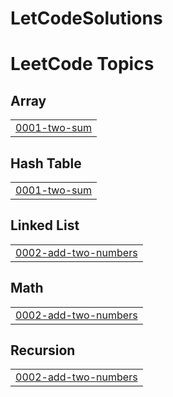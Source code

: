 # LetCodeSolutions
<!---LeetCode Topics Start-->
# LeetCode Topics
## Array
|  |
| ------- |
| [0001-two-sum](https://github.com/Joao-lucas-felix/LetCodeSolutions/tree/master/0001-two-sum) |
## Hash Table
|  |
| ------- |
| [0001-two-sum](https://github.com/Joao-lucas-felix/LetCodeSolutions/tree/master/0001-two-sum) |
## Linked List
|  |
| ------- |
| [0002-add-two-numbers](https://github.com/Joao-lucas-felix/LetCodeSolutions/tree/master/0002-add-two-numbers) |
## Math
|  |
| ------- |
| [0002-add-two-numbers](https://github.com/Joao-lucas-felix/LetCodeSolutions/tree/master/0002-add-two-numbers) |
## Recursion
|  |
| ------- |
| [0002-add-two-numbers](https://github.com/Joao-lucas-felix/LetCodeSolutions/tree/master/0002-add-two-numbers) |
<!---LeetCode Topics End-->